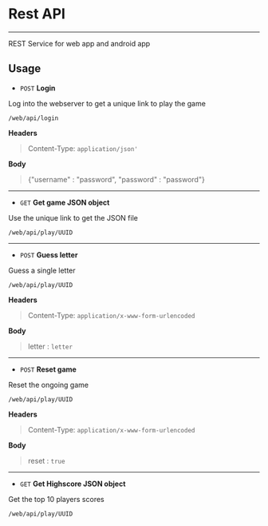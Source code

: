 # Rest API
----
REST Service for web app and android app


## Usage

* `POST` **Login**

Log into the webserver to get a unique link to play the game
```
/web/api/login
```
**Headers**

>Content-Type: `application/json'`

**Body**

>{"username" : "password", "password" : "password"} 

----

* `GET` **Get game JSON object**

Use the unique link to get the JSON file
```
/web/api/play/UUID
```
----
* `POST` **Guess letter**

Guess a single letter
```
/web/api/play/UUID
```
**Headers**

>Content-Type: `application/x-www-form-urlencoded`

**Body**

>letter : `letter`

----
* `POST` **Reset game**

Reset the ongoing game
```
/web/api/play/UUID
```
**Headers**

>Content-Type: `application/x-www-form-urlencoded`

**Body**

>reset : `true`

----

* `GET` **Get Highscore JSON object**

Get the top 10 players scores
```
/web/api/play/UUID
```